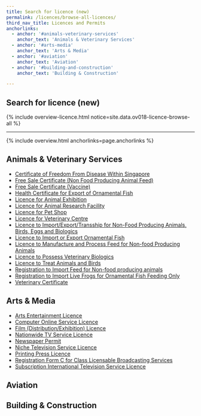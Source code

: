 ```yaml
---
title: Search for licence (new)
permalink: /licences/browse-all-licences/
third_nav_title: Licences and Permits
anchorlinks:
  - anchor: '#animals-veterinary-services'
    anchor_text: 'Animals & Veterinary Services'
  - anchor: '#arts-media'
    anchor_text: 'Arts & Media'
  - anchor: '#aviation'
    anchor_text: 'Aviation'
  - anchor: '#building-and-construction'
    anchor_text: 'Building & Construction'

---
```


## Search for licence (new)

{% include overview-licence.html notice=site.data.ov018-licence-browse-all %}

---

{% include overview.html anchorlinks=page.anchorlinks %}

<a name="animals-veterinary-services"></a>

## Animals & Veterinary Services
- [Certificate of Freedom From Disease Within Singapore](https://dashboard.gobusiness.gov.sg/task-details/freedomfromdisease)
- [Free Sale Certificate (Non Food Producing Animal Feed)](https://dashboard.gobusiness.gov.sg/task-details/fea242ac-ffba-4b7b-856f-39ebe0e9f6cf)
- [Free Sale Certificate (Vaccine)](https://dashboard.gobusiness.gov.sg/task-details/freesalevaccine)
- [Health Certificate for Export of Ornamental Fish](https://licence1.business.gov.sg/licence1/neweadvisor/showSelectedLicence.action?redirection=true&selectedLicenceIds=201212070000111)
- [Licence for Animal Exhibition](https://dashboard.gobusiness.gov.sg/task-details/animalexhibition)
- [Licence for Animal Research Facility](https://licence1.business.gov.sg/licence1/neweadvisor/showSelectedLicence.action?redirection=true&selectedLicenceIds=1706211300000021)
- [Licence for Pet Shop](https://dashboard.gobusiness.gov.sg/task-details/petshop)
- [Licence for Veterinary Centre](https://licence1.business.gov.sg/licence1/neweadvisor/showSelectedLicence.action?redirection=true&selectedLicenceIds=1708181600000042)
- [Licence to Import/Export/Transship for Non-Food Producing Animals, Birds, Eggs and Biologics](https://dashboard.gobusiness.gov.sg/task-details/ietnonfood)
- [Licence to Import or Export Ornamental Fish](https://dashboard.gobusiness.gov.sg/task-details/importexportornamentalfish)
- [Licence to Manufacture and Process Feed for Non-food Producing Animals](https://dashboard.gobusiness.gov.sg/task-details/mpfnfpa)
- [Licence to Possess Veterinary Biologics](https://dashboard.gobusiness.gov.sg/task-details/lpvb)
- [Licence to Treat Animals and Birds](https://dashboard.gobusiness.gov.sg/task-details/lpvb)
- [Registration to Import Feed for Non-food producing animals](https://dashboard.gobusiness.gov.sg/task-details/importfeedfornonfoodproducinganimals)
- [Registration to Import Live Frogs for Ornamental Fish Feeding Only](https://dashboard.gobusiness.gov.sg/task-details/importfrogforornamentalfish)
- [Veterinary Certificate](https://licence1.business.gov.sg/licence1/neweadvisor/showSelectedLicence.action?redirection=true&selectedLicenceIds=201212070000113)

<a name="arts-media"></a>

## Arts & Media
- [Arts Entertainment Licence](https://dashboard.gobusiness.gov.sg/task-details/artsentertainmentlicence)
- [Computer Online Service Licence](https://licence1.business.gov.sg/feportal/web/frontier/eAdvisor?redirection=true&selectedLicenceIds=10068)
- [Film (Distribution/Exhibition) Licence](https://licence1.business.gov.sg/feportal/web/frontier/eAdvisor?redirection=true&selectedLicenceIds=15)
- [Nationwide TV Service Licence](https://licence1.business.gov.sg/feportal/web/frontier/eAdvisor?redirection=true&selectedLicenceIds=10064)
- [Newspaper Permit](https://licence1.business.gov.sg/feportal/web/frontier/eAdvisor?redirection=true&selectedLicenceIds=13)
- [Niche Television Service Licence](https://licence1.business.gov.sg/feportal/web/frontier/eAdvisor?redirection=true&selectedLicenceIds=10065)
- [Printing Press Licence](https://licence1.business.gov.sg/feportal/web/frontier/eAdvisor?redirection=true&selectedLicenceIds=14)
- [Registration Form C for Class Licensable Broadcasting Services](https://licence1.business.gov.sg/feportal/web/frontier/eAdvisor?redirection=true&selectedLicenceIds=10066)
- [Subscription International Television Service Licence](https://licence1.business.gov.sg/feportal/web/frontier/eAdvisor?redirection=true&selectedLicenceIds=16)

<a name="aviation"></a>

## Aviation

<a name="building-and-construction"></a>

## Building & Construction



<script src="/jquery/jquery.min.js"></script>
<script src="/jquery/bp-menu-new-tab.js"></script>
<script src="/jquery/resize-tables.js"></script>

